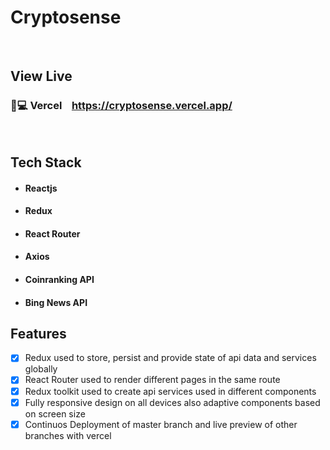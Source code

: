 # Cryptosense

</br>

## View Live


### 🔗💻 Vercel &nbsp;&nbsp; https://cryptosense.vercel.app/

</br>

## Tech Stack

- #### Reactjs
- #### Redux
- #### React Router
- #### Axios
- #### Coinranking API
- #### Bing News API


## Features

- [x]  Redux used to store, persist and provide state of api data and services globally
- [x]  React Router used to render different pages in the same route
- [x]  Redux toolkit used to create api services used in different components
- [x]  Fully responsive design on all devices also adaptive components based on screen size
- [x]  Continuos Deployment of master branch and live preview of other branches with vercel
